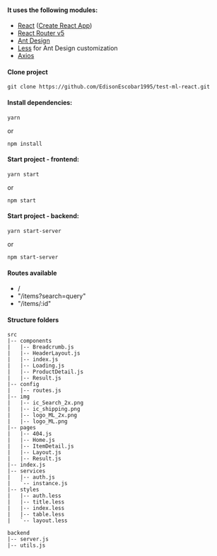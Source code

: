 #### It uses the following modules:
* [React](https://reactjs.org) ([Create React App](https://github.com/facebook/create-react-app))
* [React Router v5](https://reacttraining.com/react-router/)
* [Ant Design](https://ant.design)
* [Less](http://lesscss.org) for Ant Design customization
* [Axios](https://github.com/axios/axios)

#### Clone project

```
git clone https://github.com/EdisonEscobar1995/test-ml-react.git
```

#### Install dependencies:

```
yarn
```
or
```
npm install
```
#### Start project - frontend:
```
yarn start
```
or
```
npm start
```
#### Start project - backend:
```
yarn start-server
```
or
```
npm start-server
```
#### Routes available

* /
* "/items?search=query"
* "/items/:id"

#### Structure folders
```
src
|-- components
|   |-- Breadcrumb.js
|   |-- HeaderLayout.js
|   |-- index.js
|   |-- Loading.js
|   |-- ProductDetail.js
|   |-- Result.js
|-- config
|   |-- routes.js
|-- img
|   |-- ic_Search_2x.png
|   |-- ic_shipping.png
|   |-- logo_ML_2x.png
|   |-- logo_ML.png
|-- pages
|   |-- 404.js
|   |-- Home.js
|   |-- ItemDetail.js
|   |-- Layout.js
|   |-- Result.js
|-- index.js
|-- services
|   |-- auth.js
|   `-- instance.js
|-- styles
|   |-- auth.less
|   |-- title.less
|   |-- index.less
|   |-- table.less
|   `-- layout.less

backend
|-- server.js
|-- utils.js
```
